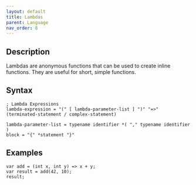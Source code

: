 ```yaml
---
layout: default
title: Lambdas
parent: Language
nav_order: 8
---
```


## Description

Lambdas are anonymous functions that can be used to create inline functions. They are useful for short, simple functions.

## Syntax

```abnf
; Lambda Expressions
lambda-expression = "(" [ lambda-parameter-list ] ")" "=>" (terminated-statement / complex-statement)

lambda-parameter-list = typename identifier *( "," typename identifier )
block = "{" *statement "}"
```

## Examples

```xs
var add = (int x, int y) => x + y;
var result = add(42, 10);
result;
```
